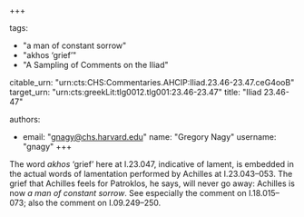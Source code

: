 +++

tags:
- "a man of constant sorrow"
- "akhos ‘grief’"
- "A Sampling of Comments on the Iliad"

citable_urn: "urn:cts:CHS:Commentaries.AHCIP:Iliad.23.46-23.47.ceG4ooB"
target_urn: "urn:cts:greekLit:tlg0012.tlg001:23.46-23.47"
title: "Iliad 23.46-47"

authors:
- email: "gnagy@chs.harvard.edu"
  name: "Gregory Nagy"
  username: "gnagy"
+++

<p>The word <em>akhos</em> ‘grief’ here at I.23.047, indicative of lament, is embedded in the actual words of lamentation performed by Achilles at I.23.043–053. The grief that Achilles feels for Patroklos, he says, will never go away: Achilles is now <em>a man of constant sorrow</em>. See especially the comment on I.18.015–073; also the comment on I.09.249–250.  </p>